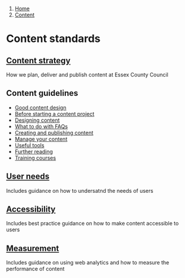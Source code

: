 1.  [Home](/docs/core/contents)
2.  [Content](#)

# Content standards

## [Content strategy](strategy/overview)
How we plan, deliver and publish content at Essex County Council

## Content guidelines

*   [Good content design](good-content-design)
*   [Before starting a content project](before-starting-a-content-project)
*   [Designing content](designing-content)
*   [What to do with FAQs](what-to-do-with-faqs)
*   [Creating and publishing content](creating-and-publishing-content)
*   [Manage your content](manage-your-content)
*   [Useful tools](useful-tools)
*   [Further reading](content-design-further-reading)
*   [Training courses](training-courses)

## [User needs](/docs/core/users/user-need)
Includes guidance on how to undersatnd the needs of users

## [Accessibility](/docs/core/accessibility/overview)
Includes best practice guidance on how to make content accessible to users

## [Measurement](/docs/core/measurement/overview)
Includes guidance on using web analytics and how to measure the performance of content

